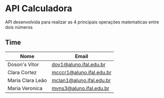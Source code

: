 
# API Calculadora

API desenvolvida para realizar as 4 principais operações matematicas entre dois números

## Time

| Nome               | Email                    |
| ------------------ | ------------------------ |
| Doson's Vitor      | dov1@aluno.ifal.edu.br   |
| Clara Cortez       | mcccr1@aluno.ifal.edu.br |
| Maria Clara Leão   | mclan1@aluno.ifal.edu.br |  
| Maria Veronica     | mvns3@aluno.ifal.edu.br  | 
